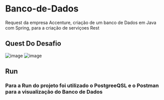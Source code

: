 # Banco-de-Dados
Request da empresa Accenture, criação de um banco de Dados  em Java com Spring, para a criação de serviçoes Rest

## Quest Do Desafio
![image](https://user-images.githubusercontent.com/96848397/221363902-f7d598b3-f5c2-4323-a981-5bc9549a886e.png)
![image](https://user-images.githubusercontent.com/96848397/221363975-85622c93-14ea-4454-9f36-c6eee76d749d.png)

## Run
### Para a Run do projeto foi utilizado o PostgreeQSL e o Postman para a visualização do Banco de Dados
